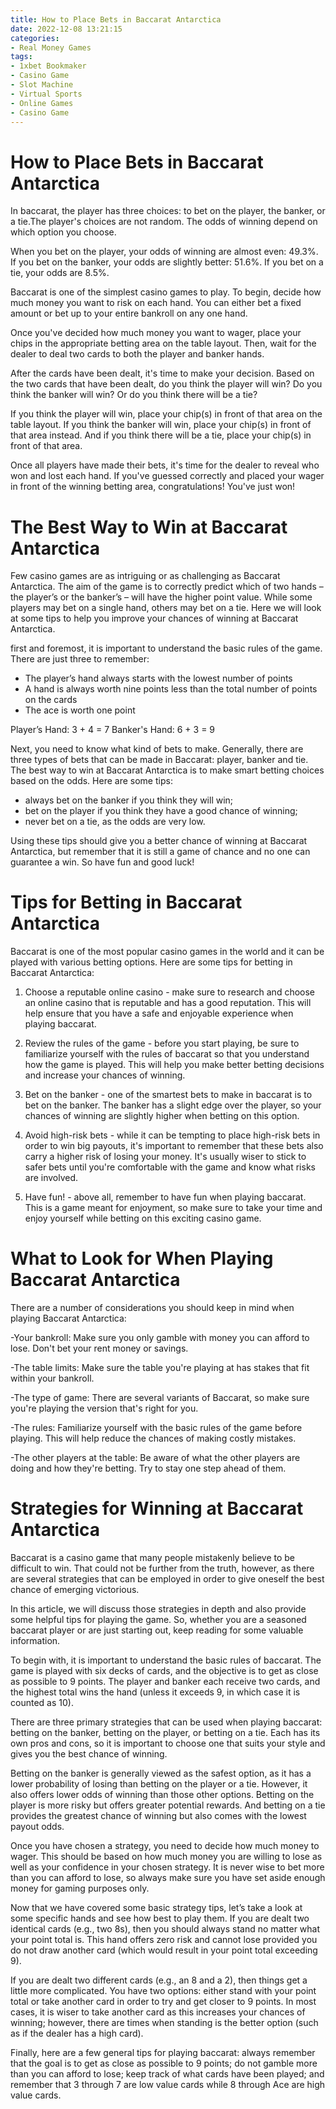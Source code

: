 ```yaml
---
title: How to Place Bets in Baccarat Antarctica 
date: 2022-12-08 13:21:15
categories:
- Real Money Games
tags:
- 1xbet Bookmaker
- Casino Game
- Slot Machine
- Virtual Sports
- Online Games
- Casino Game
---
```



#  How to Place Bets in Baccarat Antarctica 

In baccarat, the player has three choices: to bet on the player, the banker, or a tie.The player's choices are not random. The odds of winning depend on which option you choose.

When you bet on the player, your odds of winning are almost even: 49.3%. If you bet on the banker, your odds are slightly better: 51.6%. If you bet on a tie, your odds are 8.5%.

Baccarat is one of the simplest casino games to play. To begin, decide how much money you want to risk on each hand. You can either bet a fixed amount or bet up to your entire bankroll on any one hand. 

Once you've decided how much money you want to wager, place your chips in the appropriate betting area on the table layout. Then, wait for the dealer to deal two cards to both the player and banker hands.

After the cards have been dealt, it's time to make your decision. Based on the two cards that have been dealt, do you think the player will win? Do you think the banker will win? Or do you think there will be a tie?

If you think the player will win, place your chip(s) in front of that area on the table layout. If you think the banker will win, place your chip(s) in front of that area instead. And if you think there will be a tie, place your chip(s) in front of that area. 

Once all players have made their bets, it's time for the dealer to reveal who won and lost each hand. If you've guessed correctly and placed your wager in front of the winning betting area, congratulations! You've just won!

#  The Best Way to Win at Baccarat Antarctica 

Few casino games are as intriguing or as challenging as Baccarat Antarctica. The aim of the game is to correctly predict which of two hands – the player’s or the banker’s – will have the higher point value. While some players may bet on a single hand, others may bet on a tie. Here we will look at some tips to help you improve your chances of winning at Baccarat Antarctica.

 first and foremost, it is important to understand the basic rules of the game. There are just three to remember:
- The player’s hand always starts with the lowest number of points
- A hand is always worth nine points less than the total number of points on the cards
- The ace is worth one point

 Player’s Hand: 3 + 4 = 7 
Banker's Hand: 6 + 3 = 9 

Next, you need to know what kind of bets to make. Generally, there are three types of bets that can be made in Baccarat: player, banker and tie. The best way to win at Baccarat Antarctica is to make smart betting choices based on the odds. Here are some tips:
- always bet on the banker if you think they will win; 
- bet on the player if you think they have a good chance of winning; 
- never bet on a tie, as the odds are very low.

Using these tips should give you a better chance of winning at Baccarat Antarctica, but remember that it is still a game of chance and no one can guarantee a win. So have fun and good luck!

#  Tips for Betting in Baccarat Antarctica 

Baccarat is one of the most popular casino games in the world and it can be played with various betting options. Here are some tips for betting in Baccarat Antarctica:

1. Choose a reputable online casino - make sure to research and choose an online casino that is reputable and has a good reputation. This will help ensure that you have a safe and enjoyable experience when playing baccarat.

2. Review the rules of the game - before you start playing, be sure to familiarize yourself with the rules of baccarat so that you understand how the game is played. This will help you make better betting decisions and increase your chances of winning.

3. Bet on the banker - one of the smartest bets to make in baccarat is to bet on the banker. The banker has a slight edge over the player, so your chances of winning are slightly higher when betting on this option.

4. Avoid high-risk bets - while it can be tempting to place high-risk bets in order to win big payouts, it's important to remember that these bets also carry a higher risk of losing your money. It's usually wiser to stick to safer bets until you're comfortable with the game and know what risks are involved.

5. Have fun! - above all, remember to have fun when playing baccarat. This is a game meant for enjoyment, so make sure to take your time and enjoy yourself while betting on this exciting casino game.

#  What to Look for When Playing Baccarat Antarctica 

There are a number of considerations you should keep in mind when playing Baccarat Antarctica:

-Your bankroll: Make sure you only gamble with money you can afford to lose. Don't bet your rent money or savings.

-The table limits: Make sure the table you're playing at has stakes that fit within your bankroll.

-The type of game: There are several variants of Baccarat, so make sure you're playing the version that's right for you.

-The rules: Familiarize yourself with the basic rules of the game before playing. This will help reduce the chances of making costly mistakes.

-The other players at the table: Be aware of what the other players are doing and how they're betting. Try to stay one step ahead of them.

#  Strategies for Winning at Baccarat Antarctica

Baccarat is a casino game that many people mistakenly believe to be difficult to win. That could not be further from the truth, however, as there are several strategies that can be employed in order to give oneself the best chance of emerging victorious.

In this article, we will discuss those strategies in depth and also provide some helpful tips for playing the game. So, whether you are a seasoned baccarat player or are just starting out, keep reading for some valuable information.

To begin with, it is important to understand the basic rules of baccarat. The game is played with six decks of cards, and the objective is to get as close as possible to 9 points. The player and banker each receive two cards, and the highest total wins the hand (unless it exceeds 9, in which case it is counted as 10).

There are three primary strategies that can be used when playing baccarat: betting on the banker, betting on the player, or betting on a tie. Each has its own pros and cons, so it is important to choose one that suits your style and gives you the best chance of winning.

Betting on the banker is generally viewed as the safest option, as it has a lower probability of losing than betting on the player or a tie. However, it also offers lower odds of winning than those other options. Betting on the player is more risky but offers greater potential rewards. And betting on a tie provides the greatest chance of winning but also comes with the lowest payout odds.

Once you have chosen a strategy, you need to decide how much money to wager. This should be based on how much money you are willing to lose as well as your confidence in your chosen strategy. It is never wise to bet more than you can afford to lose, so always make sure you have set aside enough money for gaming purposes only.

Now that we have covered some basic strategy tips, let’s take a look at some specific hands and see how best to play them. If you are dealt two identical cards (e.g., two 8s), then you should always stand no matter what your point total is. This hand offers zero risk and cannot lose provided you do not draw another card (which would result in your point total exceeding 9).

If you are dealt two different cards (e.g., an 8 and a 2), then things get a little more complicated. You have two options: either stand with your point total or take another card in order to try and get closer to 9 points. In most cases, it is wiser to take another card as this increases your chances of winning; however, there are times when standing is the better option (such as if the dealer has a high card).

Finally, here are a few general tips for playing baccarat: always remember that the goal is to get as close as possible to 9 points; do not gamble more than you can afford to lose; keep track of what cards have been played; and remember that 3 through 7 are low value cards while 8 through Ace are high value cards.